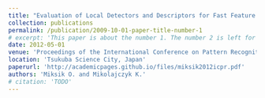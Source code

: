 ```yaml
---
title: "Evaluation of Local Detectors and Descriptors for Fast Feature Matching"
collection: publications
permalink: /publication/2009-10-01-paper-title-number-1
# excerpt: 'This paper is about the number 1. The number 2 is left for future work.'
date: 2012-05-01
venue: 'Proceedings of the International Conference on Pattern Recognition (ICPR)'
location: 'Tsukuba Science City, Japan'
paperurl: 'http://academicpages.github.io/files/miksik2012icpr.pdf'
authors: 'Miksik O. and Mikolajczyk K.'
# citation: 'TODO'
---
```

